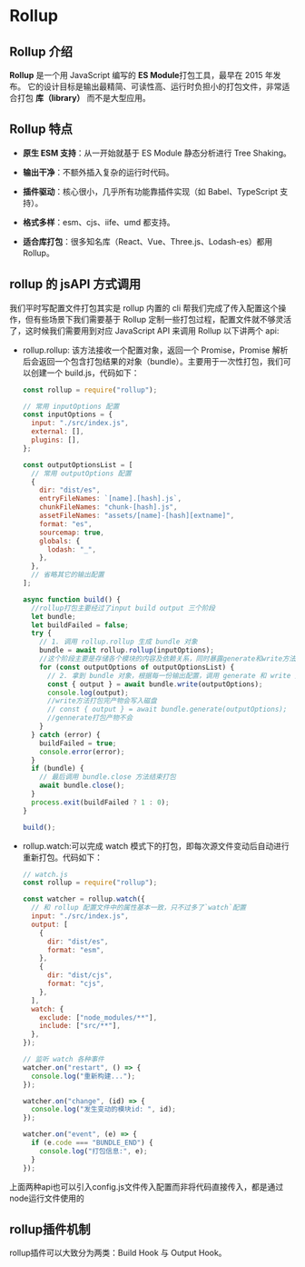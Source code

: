# Rollup

## Rollup 介绍

**Rollup** 是一个用 JavaScript 编写的 **ES Module**打包工具，最早在 2015 年发布。
它的设计目标是输出最精简、可读性高、运行时负担小的打包文件，非常适合打包 **库（library）** 而不是大型应用。

## Rollup 特点

- **原生 ESM 支持**：从一开始就基于 ES Module 静态分析进行 Tree Shaking。

- **输出干净**：不额外插入复杂的运行时代码。

- **插件驱动**：核心很小，几乎所有功能靠插件实现（如 Babel、TypeScript 支持）。

- **格式多样**：esm、cjs、iife、umd 都支持。

- **适合库打包**：很多知名库（React、Vue、Three.js、Lodash-es）都用 Rollup。

## rollup 的 jsAPI 方式调用

我们平时写配置文件打包其实是 rollup 内置的 cli 帮我们完成了传入配置这个操作，但有些场景下我们需要基于 Rollup 定制一些打包过程，配置文件就不够灵活了，这时候我们需要用到对应 JavaScript API 来调用 Rollup
以下讲两个 api:

- rollup.rollup: 该方法接收一个配置对象，返回一个 Promise，Promise 解析后会返回一个包含打包结果的对象（bundle）。主要用于一次性打包，我们可以创建一个 build.js，代码如下：

  ```js
  const rollup = require("rollup");

  // 常用 inputOptions 配置
  const inputOptions = {
    input: "./src/index.js",
    external: [],
    plugins: [],
  };

  const outputOptionsList = [
    // 常用 outputOptions 配置
    {
      dir: "dist/es",
      entryFileNames: `[name].[hash].js`,
      chunkFileNames: "chunk-[hash].js",
      assetFileNames: "assets/[name]-[hash][extname]",
      format: "es",
      sourcemap: true,
      globals: {
        lodash: "_",
      },
    },
    // 省略其它的输出配置
  ];

  async function build() {
    //rollup打包主要经过了input build output 三个阶段
    let bundle;
    let buildFailed = false;
    try {
      // 1. 调用 rollup.rollup 生成 bundle 对象
      bundle = await rollup.rollup(inputOptions);
      //这个阶段主要是存储各个模块的内容及依赖关系，同时暴露generate和write方法，以进入到后续的 Output 阶段
      for (const outputOptions of outputOptionsList) {
        // 2. 拿到 bundle 对象，根据每一份输出配置，调用 generate 和 write 方法分别生成和写入产物
        const { output } = await bundle.write(outputOptions);
        console.log(output);
        //write方法打包完产物会写入磁盘
        // const { output } = await bundle.generate(outputOptions);
        //gennerate打包产物不会
      }
    } catch (error) {
      buildFailed = true;
      console.error(error);
    }
    if (bundle) {
      // 最后调用 bundle.close 方法结束打包
      await bundle.close();
    }
    process.exit(buildFailed ? 1 : 0);
  }

  build();
  ```

- rollup.watch:可以完成 watch 模式下的打包，即每次源文件变动后自动进行重新打包。代码如下：

  ```js
  // watch.js
  const rollup = require("rollup");

  const watcher = rollup.watch({
    // 和 rollup 配置文件中的属性基本一致，只不过多了`watch`配置
    input: "./src/index.js",
    output: [
      {
        dir: "dist/es",
        format: "esm",
      },
      {
        dir: "dist/cjs",
        format: "cjs",
      },
    ],
    watch: {
      exclude: ["node_modules/**"],
      include: ["src/**"],
    },
  });

  // 监听 watch 各种事件
  watcher.on("restart", () => {
    console.log("重新构建...");
  });

  watcher.on("change", (id) => {
    console.log("发生变动的模块id: ", id);
  });

  watcher.on("event", (e) => {
    if (e.code === "BUNDLE_END") {
      console.log("打包信息:", e);
    }
  });
  ```
上面两种api也可以引入config.js文件传入配置而非将代码直接传入，都是通过node运行文件使用的

## rollup插件机制
rollup插件可以大致分为两类：Build Hook 与 Output Hook。